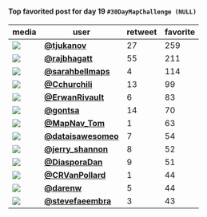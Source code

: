 #### Top favorited post for day 19 `#30DayMapChallenge (NULL)`
| media                                                           | user                                           |   retweet |   favorite |
|-----------------------------------------------------------------|------------------------------------------------|-----------|------------|
| ![](http://pbs.twimg.com/media/EnBodPeW8AAg6ia.jpg)             | **[@tjukanov](https://t.co/9htMJ80eXL)**       |        27 |        259 |
| ![](http://pbs.twimg.com/media/EnMLdoIUUAAHm36.jpg)             | **[@rajbhagatt](https://t.co/uDfH6t2xo7)**     |        55 |        211 |
| ![](http://pbs.twimg.com/media/EnNA6ffVQAET7vh.jpg)             | **[@sarahbellmaps](https://t.co/EEBBTc2wrj)**  |         4 |        114 |
| ![](http://pbs.twimg.com/media/EnMaK9FWMAEgw9p.jpg)             | **[@Cchurchili](https://t.co/SoYbVlAgOV)**     |        13 |         99 |
| ![](http://pbs.twimg.com/media/EnK73TeXIAYJw0D.jpg)             | **[@ErwanRivault](https://t.co/rxeNzhfsml)**   |         6 |         83 |
| ![](http://pbs.twimg.com/media/EnN3KURXUAMHARL.png)             | **[@gontsa](https://t.co/6zwopPw9Sr)**         |        14 |         70 |
| ![](http://pbs.twimg.com/media/EnMo81ZW4AI0xh2.jpg)             | **[@MapNav_Tom](https://t.co/gtMoGhthFJ)**     |         1 |         63 |
| ![](http://pbs.twimg.com/media/EnLe4BeXUAAM1G7.jpg)             | **[@dataisawesomeo](https://t.co/vOvRplDDPC)** |         7 |         54 |
| ![](http://pbs.twimg.com/media/EnMyR8nXUAsiPed.jpg)             | **[@jerry_shannon](https://t.co/vqIZrYrins)**  |         8 |         52 |
| ![](http://pbs.twimg.com/media/EnL6Y79XYAcAa8m.jpg)             | **[@DiasporaDan](https://t.co/0EYmvxjUjW)**    |         9 |         51 |
| ![](http://pbs.twimg.com/media/EnMfLabW8AAP3_5.jpg)             | **[@CRVanPollard](https://t.co/z2OGTEcdL5)**   |         1 |         44 |
| ![](http://pbs.twimg.com/media/EnMz_kwXUAAgmaQ.jpg)             | **[@darenw](https://t.co/8hWTGLbbZ3)**         |         5 |         44 |
| ![](http://pbs.twimg.com/media/EnLl-U8WEAAQCxv.jpg)             | **[@stevefaeembra](https://t.co/n8lBzJT47d)**  |         3 |         43 |
 
